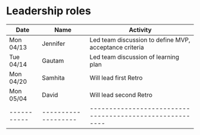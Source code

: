 # Leadership roles

| Date      | Name              | Activity                                               |
|-----------|-------------------|--------------------------------------------------------|
| Mon 04/13 | Jennifer          | Led team discussion to define MVP, acceptance criteria | 
| Tue 04/14 | Gautam            | Led team discussion of learning plan                   | 
| Mon 04/20 | Samhita           | Will lead first Retro   
| Mon 05/04 | David             | Will lead second Retro
|-----------|-------------------|--------------------------------------------------------|

